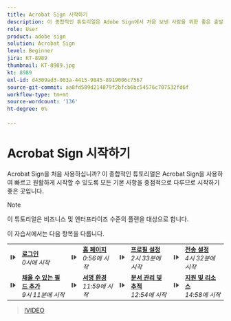 ```yaml
---
title: Acrobat Sign 시작하기
description: 이 종합적인 튜토리얼은 Adobe Sign에서 처음 보낸 사람을 위한 좋은 출발점입니다
role: User
product: adobe sign
solution: Acrobat Sign
level: Beginner
jira: KT-8989
thumbnail: KT-8989.jpg
kt: 8989
exl-id: d4309ad3-003a-4415-9845-8919006c7567
source-git-commit: aa8fd589d214879f2bfcb6bc54576c707532fd6f
workflow-type: tm+mt
source-wordcount: '136'
ht-degree: 0%

---
```


# Acrobat Sign 시작하기

Acrobat Sign을 처음 사용하십니까? 이 종합적인 튜토리얼은 Acrobat Sign을 사용하여 빠르고 원활하게 시작할 수 있도록 모든 기본 사항을 중점적으로 다루므로 시작하기 좋은 곳입니다.

>[!NOTE]
>
>이 튜토리얼은 비즈니스 및 엔터프라이즈 수준의 플랜을 대상으로 합니다.

이 자습서에서는 다음 항목을 다룹니다.

<table style="table-layout:auto">
<tr>
  <td>
    <a href="https://video.tv.adobe.com/v/337151?hidetitle=true">
      <img alt="빨리 감기 이미지" src="../assets/Stepforward_18.png" />
    </a>
  </td>
  <td>
     <a href="https://video.tv.adobe.com/v/337151?hidetitle=true"><strong>로그인</strong></a>
         <br>
        <em>0시에 시작</em>
    </td>
     <td>
    <a href="https://video.tv.adobe.com/v/337151/?autoplay=true&t=56">
      <img alt="빨리 감기 이미지" src="../assets/Stepforward_18.png" />
    </a>
  </td>
  <td>
     <a href="https://video.tv.adobe.com/v/337151/?autoplay=true&t=56"><strong>홈 페이지</strong></a>
         <br>
        <em>0:56에 시작</em>
    </td>
    <td>
    <a href="https://video.tv.adobe.com/v/337151/?autoplay=true&t=153">
      <img alt="빨리 감기 이미지" src="../assets/Stepforward_18.png" />
    </a>
  </td>
  <td>
     <a href="https://video.tv.adobe.com/v/337151/?autoplay=true&t=153"><strong>프로필 설정</strong></a>
        <br>
        <em>2시 33분에 시작</em>
    </td>
    <td>
    <a href="https://video.tv.adobe.com/v/337151/?autoplay=true&t=272">
      <img alt="빨리 감기 이미지" src="../assets/Stepforward_18.png" />
    </a>
  </td>
  <td>
     <a href="https://video.tv.adobe.com/v/337151/?autoplay=true&t=272"><strong>전송 설정</strong></a>
        <br>
        <em>4시 32분에 시작</em>
    </td>
  </tr>
  <tr>
    <td>
    <a href="https://video.tv.adobe.com/v/337151/?autoplay=true&t=551">
      <img alt="빨리 감기 이미지" src="../assets/Stepforward_18.png" />
    </a>
  </td>
  <td>
     <a href="https://video.tv.adobe.com/v/337151/?autoplay=true&t=551"><strong>채울 수 있는 필드 추가</strong></a>
         <br>
        <em>9시 11분에 시작</em>
    </td>
    <td>
    <a href="https://video.tv.adobe.com/v/337151/?autoplay=true&t=719">
      <img alt="빨리 감기 이미지" src="../assets/Stepforward_18.png" />
    </a>
  </td>
  <td>
     <a href="https://video.tv.adobe.com/v/337151/?autoplay=true&t=719"><strong>서명 환경</strong></a>
        <br>
        <em>11:59에 시작</em>
    </td>
    <td>
    <a href="https://video.tv.adobe.com/v/337151/?autoplay=true&t=774">
      <img alt="빨리 감기 이미지" src="../assets/Stepforward_18.png" />
    </a>
  </td>
  <td>
     <a href="https://video.tv.adobe.com/v/337151/?autoplay=true&t=774"><strong>문서 관리 및 추적</strong></a>
        <br>
        <em>12:54에 시작</em>
    </td>
    <td>
    <a href="https://video.tv.adobe.com/v/337151/?autoplay=true&t=898">
      <img alt="빨리 감기 이미지" src="../assets/Stepforward_18.png" />
    </a>
  </td>
  <td>
     <a href="https://video.tv.adobe.com/v/337151/?autoplay=true&t=898"><strong>지원 및 리소스</strong></a>
        <br>
        <em>14:58에 시작</em>
    </td>
  </tr>
  </table>

>[!VIDEO](https://video.tv.adobe.com/v/337151?hidetitle=true)
